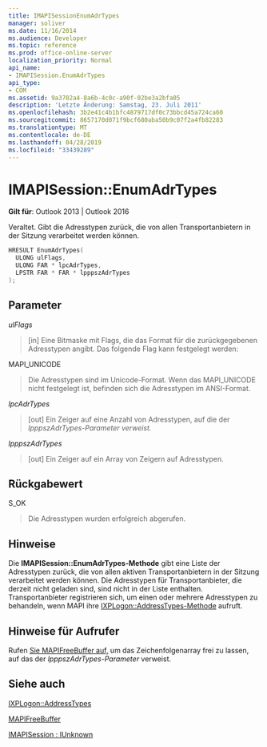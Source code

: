 ```yaml
---
title: IMAPISessionEnumAdrTypes
manager: soliver
ms.date: 11/16/2014
ms.audience: Developer
ms.topic: reference
ms.prod: office-online-server
localization_priority: Normal
api_name:
- IMAPISession.EnumAdrTypes
api_type:
- COM
ms.assetid: 9a3702a4-8a6b-4c0c-a90f-02be3a2bfa05
description: 'Letzte Änderung: Samstag, 23. Juli 2011'
ms.openlocfilehash: 3b2e41c4b1bfc4879717df0c73bbcd45a724ca60
ms.sourcegitcommit: 8657170d071f9bcf680aba50b9c07f2a4fb82283
ms.translationtype: MT
ms.contentlocale: de-DE
ms.lasthandoff: 04/28/2019
ms.locfileid: "33439289"
---
```

# <a name="imapisessionenumadrtypes"></a>IMAPISession::EnumAdrTypes

  
  
**Gilt für**: Outlook 2013 | Outlook 2016 
  
Veraltet. Gibt die Adresstypen zurück, die von allen Transportanbietern in der Sitzung verarbeitet werden können. 
  
```cpp
HRESULT EnumAdrTypes(
  ULONG ulFlags,
  ULONG FAR * lpcAdrTypes,
  LPSTR FAR * FAR * lpppszAdrTypes
);
```

## <a name="parameters"></a>Parameter

 _ulFlags_
  
> [in] Eine Bitmaske mit Flags, die das Format für die zurückgegebenen Adresstypen angibt. Das folgende Flag kann festgelegt werden:
    
MAPI_UNICODE 
  
> Die Adresstypen sind im Unicode-Format. Wenn das MAPI_UNICODE nicht festgelegt ist, befinden sich die Adresstypen im ANSI-Format.
    
 _lpcAdrTypes_
  
> [out] Ein Zeiger auf eine Anzahl von Adresstypen, auf die der _lpppszAdrTypes-Parameter verweist._ 
    
 _lpppszAdrTypes_
  
> [out] Ein Zeiger auf ein Array von Zeigern auf Adresstypen.
    
## <a name="return-value"></a>Rückgabewert

S_OK 
  
> Die Adresstypen wurden erfolgreich abgerufen.
    
## <a name="remarks"></a>Hinweise

Die **IMAPISession::EnumAdrTypes-Methode** gibt eine Liste der Adresstypen zurück, die von allen aktiven Transportanbietern in der Sitzung verarbeitet werden können. Die Adresstypen für Transportanbieter, die derzeit nicht geladen sind, sind nicht in der Liste enthalten. Transportanbieter registrieren sich, um einen oder mehrere Adresstypen zu behandeln, wenn MAPI ihre [IXPLogon::AddressTypes-Methode](ixplogon-addresstypes.md) aufruft. 
  
## <a name="notes-to-callers"></a>Hinweise für Aufrufer

Rufen [Sie MAPIFreeBuffer auf,](mapifreebuffer.md) um das Zeichenfolgenarray frei zu lassen, auf das der  _lpppszAdrTypes-Parameter_ verweist. 
  
## <a name="see-also"></a>Siehe auch



[IXPLogon::AddressTypes](ixplogon-addresstypes.md)
  
[MAPIFreeBuffer](mapifreebuffer.md)
  
[IMAPISession : IUnknown](imapisessioniunknown.md)

